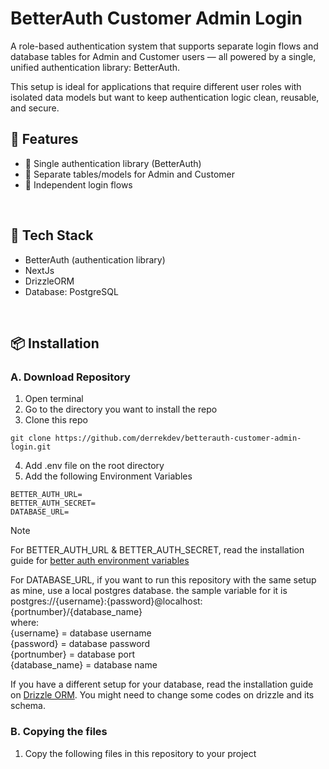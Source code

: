 # BetterAuth Customer Admin Login

A role-based authentication system that supports separate login flows and database tables for Admin and Customer users — all powered by a single, unified authentication library: BetterAuth.

This setup is ideal for applications that require different user roles with isolated data models but want to keep authentication logic clean, reusable, and secure.


## 🔑 Features
* 🔐 Single authentication library (BetterAuth)
* 👥 Separate tables/models for Admin and Customer
* 🔄 Independent login flows

<br />

## 🚀 Tech Stack
* BetterAuth (authentication library)
* NextJs
* DrizzleORM
* Database: PostgreSQL

<br />

## 📦 Installation
### A. Download Repository
1. Open terminal
2. Go to the directory you want to install the repo
3. Clone this repo
```
git clone https://github.com/derrekdev/betterauth-customer-admin-login.git
```
4. Add .env file on the root directory
5. Add the following Environment Variables
```
BETTER_AUTH_URL=
BETTER_AUTH_SECRET=
DATABASE_URL=
```
> [!NOTE]
> For BETTER_AUTH_URL & BETTER_AUTH_SECRET, read the installation guide for [better auth environment variables](https://www.better-auth.com/docs/installation#set-environment-variables)
>
> For DATABASE_URL, if you want to run this repository with the same setup as mine, use a local postgres database. the sample variable for it is postgres://{username}:{password}@localhost:{portnumber}/{database_name} <br />
> where: <br />
> {username} = database username  <br />
> {password} = database password  <br />
> {portnumber} = database port  <br />
> {database_name} = database name
> 
> If you have a different setup for your database, read the installation guide on [Drizzle ORM](https://orm.drizzle.team/docs/get-started). You might need to change some codes on drizzle and its schema.

### B. Copying the files
1.  Copy the following files in this repository to your project
